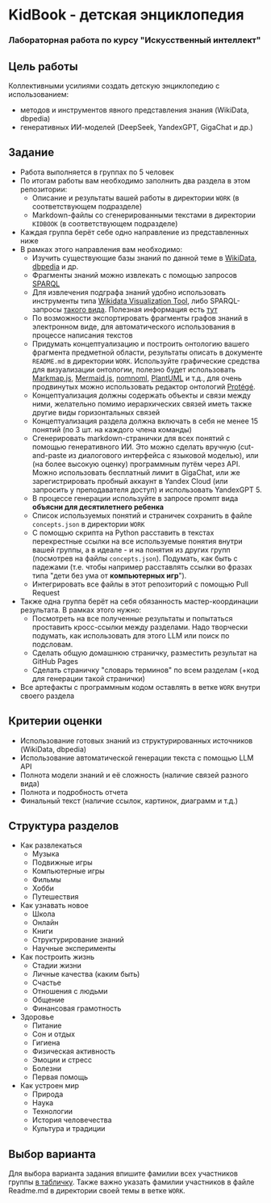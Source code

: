 # KidBook - детская энциклопедия
### Лабораторная работа по курсу "Искусственный интеллект"

## Цель работы

Коллективными усилиями создать детскую энциклопедию с использованием:

* методов и инструментов явного представления знания (WikiData, dbpedia)
* генеративных ИИ-моделей (DeepSeek, YandexGPT, GigaChat и др.)

## Задание

* Работа выполняется в группах по 5 человек
* По итогам работы вам необходимо заполнить два раздела в этом репозитории:
   - Описание и результаты вашей работы в директории `WORK` (в соответствующем подразделе)
   - Markdown-файлы со сгенерированными текстами в директории `KIDBOOK` (в соответствующем подразделе)
* Каждая группа берёт себе одно направление из представленных ниже
* В рамках этого направления вам необходимо:
   - Изучить существующие базы знаний по данной теме в [WikiData](https://wikidata.org/), [dbpedia](https://www.dbpedia.org/) и др.
   - Фрагменты знаний можно извлекать с помощью запросов [SPARQL](https://tyvik.ru/posts/sparql/)
   - Для извлечения подграфа знаний удобно использовать инструменты типа [Wikidata Visualization Tool](https://wikidata.metaphacts.com/resource/app:Start), либо SPARQL-запросы [такого вида](https://query.wikidata.org/#%23defaultView%3AGraph%0APREFIX%20gas%3A%20%3Chttp%3A%2F%2Fwww.bigdata.com%2Frdf%2Fgas%23%3E%0A%0ASELECT%20DISTINCT%20%3Fitem1%20%3Fitem1Label%20%3Fitem2%20%3Fitem2Label%0AWHERE%20%7B%0A%20%7B%20%0A%20SELECT%20%3Fitem1%20%3Fitem2%0A%20WHERE%20%7B%0A%20SERVICE%20gas%3Aservice%20%7B%0A%20gas%3Aprogram%20gas%3AgasClass%20%22com.bigdata.rdf.graph.analytics.BFS%22%20%3B%0A%20gas%3Ain%20wd%3AQ8261%20%3B%20%0A%20gas%3AtraversalDirection%20%22Forward%22%20%3B%0A%20gas%3Aout%20%3Fitem1%20%3B%0A%20gas%3Aout1%20%3Fdepth1%20%3B%0A%20gas%3Aout2%20%3Fitem2%20%3B%0A%20gas%3AlinkType%20wdt%3AP279%20%3B%0A%20%7D%0A%20%7D%0A%20%7D%0A%20SERVICE%20wikibase%3Alabel%20%7B%20bd%3AserviceParam%20wikibase%3Alanguage%20%22en%2Cda%2Csv%2Cjp%2Czh%2Cru%2Cfr%2Cde%22%20.%20%7D%20%0A%7D%0A). Полезная информация есть [тут](https://addshore.com/2022/01/wikidata-ontological-tree-of-trains/)
   - По возможности экспортировать фрагменты графов знаний в электронном виде, для автоматического использования в процессе написания текстов
   - Придумать концептуализацию и построить онтологию вашего фрагмента предметной области, результаты описать в документе `README.md` в директории `WORK`. Используйте графические средства для визуализации онтологии, полезно будет использовать [Markmap.js](https://markmap.js.org/), [Mermaid.js](https://mermaid.js.org/), [nomnoml](http://nomnoml.com/), [PlantUML](https://plantuml.com/ru/) и т.д., для очень продвинутых можно использовать редактор онтологий [Protégé](https://protege.stanford.edu/).
   - Концептуализация должны содержать объекты и связи между ними, желательно помимо иерархических связей иметь также другие виды горизонтальных связей
   - Концептуализация раздела должна включать в себя не менее 15 понятий (по 3 шт. на каждого члена команды)
   - Сгенерировать markdown-странички для всех понятий с помощью генеративного ИИ. Это можно сделать вручную (cut-and-paste из диалогового интерфейса с языковой моделью), или (на более высокую оценку) программным путём через API. Можно использовать бесплатный лимит в GigaChat, или же зарегистрировать пробный аккаунт в Yandex Cloud (или запросить у преподавателя доступ) и использовать YandexGPT 5.
   - В процессе генерации используйте в запросе промпт вида **объясни для десятилетнего ребенка** 
   - Список используемых понятий и страничек сохранить в файле `concepts.json` в директории `WORK`
   - С помощью скрипта на Python расставить в текстах перекрестные ссылки на все используемые понятия внутри вашей группы, а в идеале - и на понятия из других групп (посмотрев на файлы `concepts.json`). Подумать, как быть с падежами (т.е. чтобы например расставлять ссылки во фразах типа "дети без ума от **компьютерных игр**").
   - Интегрировать все файлы в этот репозиторий с помощью Pull Request
* Также одна группа берёт на себя обязанность мастер-координации результата. В рамках этого нужно:
   - Посмотреть на все полученные результаты и попытаться проставить кросс-ссылки между разделами. Надо творчески подумать, как использовать для этого LLM или поиск по подсловам.
   - Сделать общую домашнюю страничку, разместить результат на GitHub Pages
   - Сделать страничку "словарь терминов" по всем разделам (+код для генерации такой странички) 
* Все артефакты с программным кодом оставлять в ветке `WORK` внутри своего раздела

## Критерии оценки
* Использование готовых знаний из структурированных источников (WikiData, dbpedia)
* Использование автоматической генерации текста с помощью LLM API
* Полнота модели знаний и её сложность (наличие связей разного вида)
* Полнота и подробность отчета
* Финальный текст (наличие ссылок, картинок, диаграмм и т.д.)

## Структура разделов

* Как развлекаться
   - Музыка
   - Подвижные игры
   - Компьютерные игры
   - Фильмы
   - Хобби
   - Путешествия
* Как узнавать новое
   - Школа
   - Онлайн
   - Книги
   - Структурирование знаний
   - Научные эксперименты
* Как построить жизнь
   - Стадии жизни
   - Личные качества (каким быть)
   - Счастье
   - Отношения с людьми
   - Общение
   - Финансовая грамотность
* Здоровье
   - Питание
   - Сон и отдых
   - Гигиена
   - Физическая активность
   - Эмоции и стресс
   - Болезни
   - Первая помощь
* Как устроен мир
   - Природа
   - Наука
   - Технологии
   - История человечества
   - Культура и традиции

## Выбор варианта

Для выбора варианта задания впишите фамилии всех участников группы [в табличку](https://docs.google.com/spreadsheets/d/1xiCuP8c-KsPvWpmwdsfNw6_uheHVgAc55eTA10SBXgU/edit?usp=sharing). Также важно указать фамилии участников в файле Readme.md в директории своей темы в ветке `WORK`.